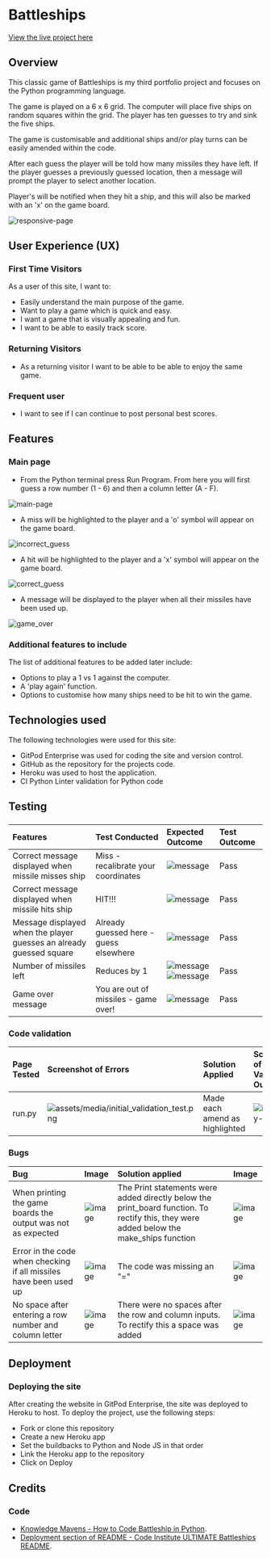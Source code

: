 
# Battleships

[View the live project here](https://my-battleship-game-86778a82a963.herokuapp.com/)

## Overview
This classic game of Battleships is my third portfolio project and focuses on the Python programming language. 

The game is played on a 6 x 6 grid. The computer will place five ships on random squares within the grid. The player has ten guesses to try and sink the five ships. 

The game is customisable and additional ships and/or play turns can be easily amended within the code. 

After each guess the player will be told how many missiles they have left. If the player guesses a previously guessed location, then a message will prompt the player to select another location.

Player's will be notified when they hit a ship, and this will also be marked with an 'x' on the game board. 

![responsive-page](assets/media/responsive_image.png)

## User Experience (UX) 

### First Time Visitors
As a user of this site, I want to: 

* Easily understand the main purpose of the game.
* Want to play a game which is quick and easy.
* I want a game that is visually appealing and fun.
* I want to be able to easily track score.

### Returning Visitors
* As a returning visitor I want to be able to be able to enjoy the same game.

### Frequent user
* I want to see if I can continue to post personal best scores.

## Features

### Main page 

* From the Python terminal press Run Program. From here you will first guess a row number (1 - 6) and then a column letter (A - F).

![main-page](assets/media/homescreen.png)

* A miss will be highlighted to the player and a 'o' symbol will appear on the game board.

![incorrect_guess](assets/media/game_screen_after_incorrect.png)

* A hit will be highlighted to the player and a 'x' symbol will appear on the game board. 

![correct_guess](assets/media/correct_guess.png)

* A message will be displayed to the player when all their missiles have been used up.

![game_over](assets/media/game_over.png)

### Additional features to include 
The list of additional features to be added later include:

* Options to play a 1 vs 1 against the computer.
* A 'play again' function.
* Options to customise how many ships need to be hit to win the game.

## Technologies used
The following technologies were used for this site:

* GitPod Enterprise was used for coding the site and version control.
* GitHub as the repository for the projects code.
* Heroku was used to host the application.
* CI Python Linter validation for Python code

## Testing

###
|Features|Test Conducted|Expected Outcome|Test Outcome|
|:----|:----|:----|:----|
|Correct message displayed when missile misses ship|Miss - recalibrate your coordinates|![message](assets/media/miss_message.png)|Pass|
|Correct message displayed when missile hits ship|HIT!!!|![message](assets/media/hit_message.png)|Pass|
|Message displayed when the player guesses an already guessed square|Already guessed here - guess elsewhere|![message](assets/media/already_guessed_message.png)|Pass|
|Number of missiles left|Reduces by 1|![message](assets/media/missiles_left_3.png)![message](assets/media/missiles_left_2.png)|Pass|
|Game over message|You are out of missiles - game over!|![message](assets/media/game_over.png)|Pass|

### Code validation
|Page Tested|Screenshot of Errors|Solution Applied|Screenshot of Clear Validator Output|Test Outcome|
|:----|:----|:----|:----|:----|
|run.py|![assets/media/initial_validation_test.png](assets/media/initial_validation_test.png)|Made each amend as highlighted|![index.run.py-retest](assets/media/python_code_re-validation_test.png)|Pass|

### Bugs
|Bug|Image|Solution applied|Image|
|:----|:----|:----|:----|
|When printing the game boards the output was not as expected|![image](assets/media/game_board_error.png)|The Print statements were added directly below the print_board function. To rectify this, they were added below the make_ships function|![image](assets/media/game_board_fix.png)|
|Error in the code when checking if all missiles have been used up|![image](assets/media/missile_error_message.png)|The code was missing an "="|![image](assets/media/missile_error_message_fix.png)|
|No space after entering a row number and column letter|![image](assets/media/row_and_column_error.png)|There were no spaces after the row and column inputs. To rectify this a space was added|![image](assets/media/row_and_column_fix.png)|

## Deployment 
### Deploying the site
After creating the website in GitPod Enterprise, the site was deployed to Heroku to host. To deploy the project, use the following steps:
* Fork or clone this repository
* Create a new Heroku app
* Set the buildbacks to Python and Node JS in that order
* Link the Heroku app to the repository
* Click on Deploy

## Credits

### Code
* [Knowledge Mavens - How to Code Battleship in Python](https://www.youtube.com/@KnowledgeMavens). 
* [Deployment section of README - Code Institute ULTIMATE Battleships README](https://learn.codeinstitute.net/courses/course-v1:CodeInstitute+PE_PAGPPF+2021_Q2/courseware/b3378fc1159e43e3b70916fdefdfae51/605f34e006594dc4ae19f5e60ec75e2e/).














 

